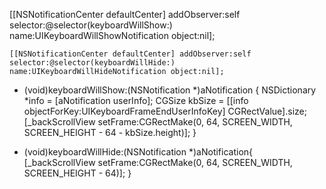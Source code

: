  
 
   [[NSNotificationCenter defaultCenter] addObserver:self selector:@selector(keyboardWillShow:) name:UIKeyboardWillShowNotification object:nil];

    [[NSNotificationCenter defaultCenter] addObserver:self selector:@selector(keyboardWillHide:) name:UIKeyboardWillHideNotification object:nil];



- (void)keyboardWillShow:(NSNotification *)aNotification {
    NSDictionary *info = [aNotification userInfo];
    CGSize kbSize = [[info objectForKey:UIKeyboardFrameEndUserInfoKey] CGRectValue].size;
    [_backScrollView setFrame:CGRectMake(0, 64, SCREEN_WIDTH, SCREEN_HEIGHT - 64 - kbSize.height)];
}


- (void)keyboardWillHide:(NSNotification *)aNotification{
    [_backScrollView setFrame:CGRectMake(0, 64, SCREEN_WIDTH, SCREEN_HEIGHT - 64)];
}
